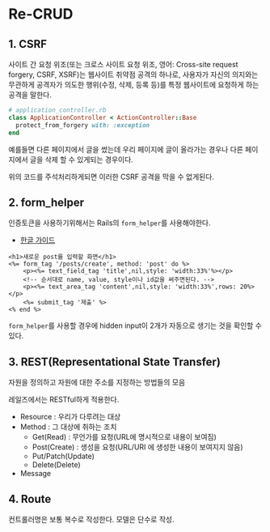 # Re-CRUD

## 1. CSRF
사이트 간 요청 위조(또는 크로스 사이트 요청 위조, 영어: Cross-site request forgery, CSRF, XSRF)는 웹사이트 취약점 공격의 하나로, 사용자가 자신의 의지와는 무관하게 공격자가 의도한 행위(수정, 삭제, 등록 등)를 특정 웹사이트에 요청하게 하는 공격을 말한다.


```ruby
# application_controller.rb
class ApplicationController < ActionController::Base
  protect_from_forgery with: :exception
end
```

예를들면 다른 페이지에서 글을 썼는데 우리 페이지에 글이 올라가는 경우나 다른 페이지에서 글을 삭제 할 수 있게되는 경우이다.

위의 코드를 주석처리하게되면 이러한 CSRF 공격을 막을 수 없게된다.


## 2. form_helper
인증토큰을 사용하기위해서는 Rails의 `form_helper`를 사용해야한다.
- [한글 가이드](http://guides.rorlab.org/form_helpers.html)

```erb
<h1>새로운 post를 입력할 화면</h1>
<%= form_tag '/posts/create', method: 'post' do %>
	<p><%= text_field_tag 'title',nil,style: 'width:33%'%></p>
	<!-- 순서대로 name, value, style이나 id값을 써주면된다. -->
	<p><%= text_area_tag 'content',nil,style: 'width:33%',rows: 20%></p>
	<%= submit_tag '제출' %>
<% end %>
```
`form_helper`를 사용할 경우에 hidden input이 2개가 자동으로 생기는 것을 확인할 수 있다.

## 3. REST(Representational State Transfer)
자원을 정의하고 자원에 대한 주소를 지정하는 방법들의 모음

레일즈에서는 RESTful하게 적용한다.

- Resource : 우리가 다루려는 대상
- Method : 그 대상에 취하는 조치
	- Get(Read) : 무언가를 요청(URL에 명시적으로 내용이 보여짐)
	- Post(Create) : 생성을 요청(URL/URI 에 생성한 내용이 보여지지 않음)
	- Put/Patch(Update)
	- Delete(Delete)
- Message

## 4. Route
컨트롤러명은 보통 복수로 작성한다.
모델은 단수로 작성.
